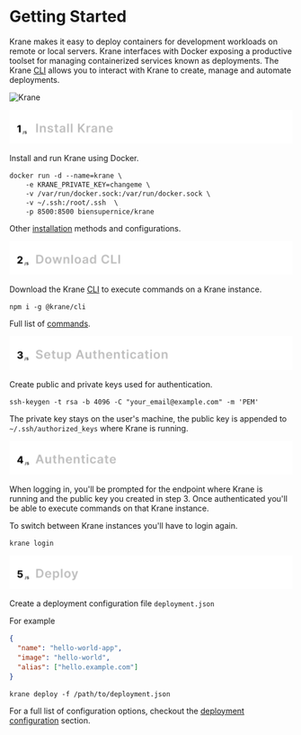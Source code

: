 # Getting Started

Krane makes it easy to deploy containers for development workloads on remote or local servers. Krane interfaces with Docker exposing a productive toolset for managing containerized services known as deployments. The Krane [CLI](https://www.krane.sh/#/docs/cli) allows you to interact with Krane to create, manage and automate deployments.

![Krane](https://res.cloudinary.com/biensupernice/image/upload/v1609389359/architecture_img_whesih.png)

[![Install Krane](../assets/1-install-krane.png)](https://www.krane.sh/#/installation)

Install and run Krane using Docker.

```
docker run -d --name=krane \
    -e KRANE_PRIVATE_KEY=changeme \
    -v /var/run/docker.sock:/var/run/docker.sock \
    -v ~/.ssh:/root/.ssh  \
    -p 8500:8500 biensupernice/krane
```

Other [installation](installation) methods and configurations.

[![Download CLI](../assets/2-download-cli.png)](https://www.krane.sh/#/docs/cli)

Download the Krane [CLI](cli) to execute commands on a Krane instance.

```
npm i -g @krane/cli
```

Full list of [commands](docs/cli?id=commands).

[![Setup Authentication](../assets/3-setup-authentication.png)](https://www.krane.sh/#/docs/cli?id=authenticating)

Create public and private keys used for authentication.

```
ssh-keygen -t rsa -b 4096 -C "your_email@example.com" -m 'PEM'
```

The private key stays on the user's machine, the public key is appended to `~/.ssh/authorized_keys` where Krane is running.

[![Authenticate](../assets/4-authentication.png)](https://www.krane.sh/#/docs/cli?id=authenticating)

When logging in, you'll be prompted for the endpoint where Krane is running and the public key you created in step 3. Once authenticated you'll be able to execute commands on that Krane instance.

To switch between Krane instances you'll have to login again.

```
krane login
```

[![Deploy](../assets/5-deploy.png)](https://www.krane.sh/#/docs/cli?id=deploy)

Create a deployment configuration file `deployment.json`

For example

```json
{
  "name": "hello-world-app",
  "image": "hello-world",
  "alias": ["hello.example.com"]
}
```

```
krane deploy -f /path/to/deployment.json
```

For a full list of configuration options, checkout the [deployment configuration](docs/deployment-configuration) section.
